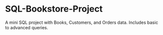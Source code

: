 # SQL-Bookstore-Project
A mini SQL project with Books, Customers, and Orders data. Includes basic to advanced queries.
